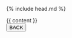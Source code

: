 <!DOCTYPE html>
<html lang="en">

  {% include head.md %}

  <body class="post-page">
    <div class="wrapper">
      <section class="container container-post">
        {{ content }}
        <div class="wrapper wrapper-btn">
          <input class="btn btn-tran" type="button" value="BACK" onclick="window.history.back()" />
        </div>
      </section>
      <footer></footer>
    </div>
  </body>
</html>
